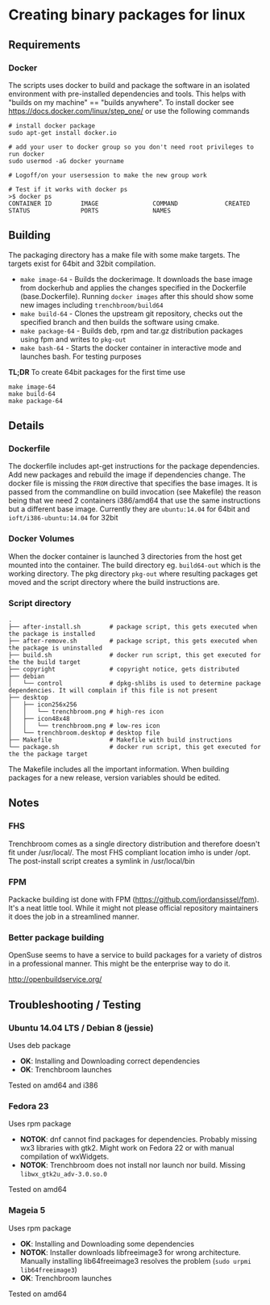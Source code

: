 # Creating binary packages for linux

## Requirements

### Docker

The scripts uses docker to build and package the software in an isolated environment with pre-installed dependencies and tools.
This helps with "builds on my machine" == "builds anywhere".
To install docker see https://docs.docker.com/linux/step_one/ or use the following commands

```
# install docker package
sudo apt-get install docker.io

# add your user to docker group so you don't need root privileges to run docker
sudo usermod -aG docker yourname

# Logoff/on your usersession to make the new group work

# Test if it works with docker ps
>$ docker ps
CONTAINER ID        IMAGE               COMMAND             CREATED             STATUS              PORTS               NAMES
```

## Building

The packaging directory has a make file with some make targets. The targets exist for 64bit and 32bit compilation.

* `make image-64` - Builds the dockerimage. It downloads the base image from dockerhub and applies the changes specified in the Dockerfile (base.Dockerfile). Running `docker images` after this should show some new images including `trenchbroom/build64`
* `make build-64` - Clones the upstream git repository, checks out the specified branch and then builds the software using cmake.
* `make package-64` - Builds deb, rpm and tar.gz distribution packages using fpm and writes to `pkg-out`
* `make bash-64` - Starts the docker container in interactive mode and launches bash. For testing purposes

**TL;DR** To create 64bit packages for the first time use

```
make image-64
make build-64
make package-64
```

## Details

### Dockerfile

The dockerfile includes apt-get instructions for the package dependencies. 
Add new packages and rebuild the image if dependencies change. 
The docker file is missing the `FROM` directive that specifies the base images. 
It is passed from the commandline on build invocation (see Makefile) the reason being that we need 2 containers i386/amd64 that use the same instructions but a different base image. 
Currently they are `ubuntu:14.04` for 64bit and `ioft/i386-ubuntu:14.04` for 32bit

### Docker Volumes

When the docker container is launched 3 directories from the host get mounted into the container. 
The build directory eg. `build64-out` which is the working directory. 
The pkg directory `pkg-out` where resulting packages get moved and the script directory where the build instructions are.

### Script directory

```
.
├── after-install.sh        # package script, this gets executed when the package is installed
├── after-remove.sh         # package script, this gets executed when the package is uninstalled
├── build.sh                # docker run script, this get executed for the the build target
├── copyright               # copyright notice, gets distributed
├── debian
│   └── control             # dpkg-shlibs is used to determine package dependencies. It will complain if this file is not present
├── desktop
│   ├── icon256x256
│   │   └── trenchbroom.png # high-res icon
│   ├── icon48x48
│   │   └── trenchbroom.png # low-res icon
│   └── trenchbroom.desktop # desktop file
├── Makefile                # Makefile with build instructions
└── package.sh              # docker run script, this get executed for the the package target
```

The Makefile includes all the important information. When building packages for a new release, version variables should be edited.

## Notes

### FHS

Trenchbroom comes as a single directory distribution and therefore doesn't fit under /usr/local/.
The most FHS compliant location imho is under /opt.
The post-install script creates a symlink in /usr/local/bin

### FPM

Packacke building ist done with FPM (https://github.com/jordansissel/fpm). It's a neat little tool. While it might not please official repository maintainers it does the job in a streamlined manner.

### Better package building

OpenSuse seems to have a service to build packages for a variety of distros in a professional manner.
This might be the enterprise way to do it.

http://openbuildservice.org/

## Troubleshooting / Testing

### Ubuntu 14.04 LTS / Debian 8 (jessie)

Uses deb package 

* **OK**: Installing and Downloading correct dependencies
* **OK**: Trenchbroom launches

Tested on amd64 and i386

### Fedora 23

Uses rpm package

* **NOTOK**: dnf cannot find packages for dependencies. Probably missing wx3 libraries with gtk2. Might work on Fedora 22 or with manual compilation of wxWidgets.
* **NOTOK**: Trenchbroom does not install nor launch nor build. Missing `libwx_gtk2u_adv-3.0.so.0`

Tested on amd64

### Mageia 5

Uses rpm package

* **OK**: Installing and Downloading some dependencies
* **NOTOK**: Installer downloads libfreeimage3 for wrong architecture. Manually installing lib64freeimage3 resolves the problem (`sudo urpmi lib64freeimage3`)
* **OK**: Trenchbroom launches

Tested on amd64
